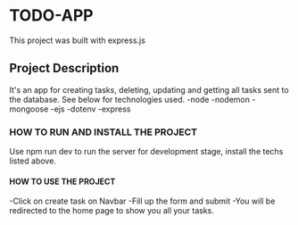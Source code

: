 # TODO-APP
This project was built with express.js

## Project Description
It's an app for creating tasks, deleting, updating and getting all tasks sent to the database. See below for technologies used.
-node
-nodemon
-mongoose
-ejs
-dotenv
-express

### HOW TO RUN AND INSTALL THE PROJECT
Use npm run dev to run the server for development stage, install the techs listed above.

#### HOW TO USE THE PROJECT
-Click on create task on Navbar
-Fill up the form and submit
-You will be redirected to the home page to show you all your tasks.
